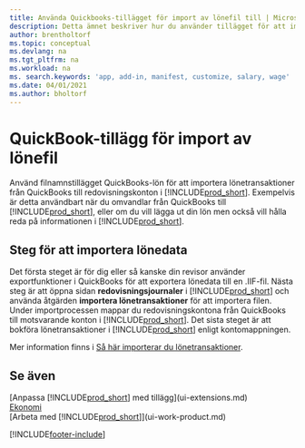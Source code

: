 ```yaml
---
title: Använda Quickbooks-tillägget för import av lönefil till | Microsoft Docs
description: Detta ämnet beskriver hur du använder tillägget för att importera lön och lönetransaktioner från Quickbooks.
author: brentholtorf
ms.topic: conceptual
ms.devlang: na
ms.tgt_pltfrm: na
ms.workload: na
ms. search.keywords: 'app, add-in, manifest, customize, salary, wage'
ms.date: 04/01/2021
ms.author: bholtorf
---
```

# <a name="the-quickbooks-payroll-file-import-extension"></a>QuickBook-tillägg för import av lönefil
Använd filnamnstillägget QuickBooks-lön för att importera lönetransaktioner från QuickBooks till redovisningskonton i [!INCLUDE[prod_short](includes/prod_short.md)]. Exempelvis är detta användbart när du omvandlar från QuickBooks till [!INCLUDE[prod_short](includes/prod_short.md)], eller om du vill lägga ut din lön men också vill hålla reda på informationen i [!INCLUDE[prod_short](includes/prod_short.md)].

## <a name="steps-to-import-payroll-data"></a>Steg för att importera lönedata
Det första steget är för dig eller så kanske din revisor använder exportfunktioner i QuickBooks för att exportera lönedata till en .IIF-fil. Nästa steg är att öppna sidan **redovisningsjournaler** i [!INCLUDE[prod_short](includes/prod_short.md)] och använda åtgärden **importera lönetransaktioner** för att importera filen. Under importprocessen mappar du redovisningskontona från QuickBooks till motsvarande konton i [!INCLUDE[prod_short](includes/prod_short.md)]. Det sista steget är att bokföra lönetransaktioner i [!INCLUDE[prod_short](includes/prod_short.md)] enligt kontomappningen. 

Mer information finns i [Så här importerar du lönetransaktioner](finance-how-import-payroll-transactions.md).

## <a name="see-also"></a>Se även
[Anpassa [!INCLUDE[prod_short](includes/prod_short.md)] med tillägg](ui-extensions.md)    
[Ekonomi](finance.md)    
[Arbeta med [!INCLUDE[prod_short](includes/prod_short.md)]](ui-work-product.md)


[!INCLUDE[footer-include](includes/footer-banner.md)]
